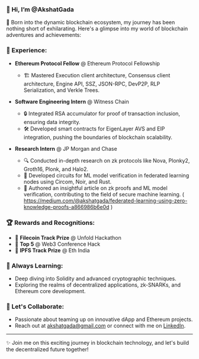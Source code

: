 ### 👋 Hi, I’m @AkshatGada

👀 Born into the dynamic blockchain ecosystem, my journey has been nothing short of exhilarating. Here's a glimpse into my world of blockchain adventures and achievements:

### 💼 Experience:
- **Ethereum Protocol Fellow** @ Ethereum Protocol Fellowship
  - 🏗️ Mastered Execution client architecture, Consensus client architecture, Engine API, SSZ, JSON-RPC, DevP2P, RLP Serialization, and Verkle Trees.
  

- **Software Engineering Intern** @ Witness Chain
  - 🔒 Integrated RSA accumulator for proof of transaction inclusion, ensuring data integrity.
  - 🛠️ Developed smart contracts for EigenLayer AVS and EIP integration, pushing the boundaries of blockchain scalability.
 

- **Research Intern** @ JP Morgan and Chase
  - 🔍 Conducted in-depth research on zk protocols like Nova, Plonky2, Groth16, Plonk, and Halo2.
  - 🧮 Developed circuits for ML model verification in federated learning nodes using Circom, Noir, and Rust.
  - 📄 Authored an insightful article on zk proofs and ML model verification, contributing to the field of secure machine learning. ( 
        https://medium.com/@akshatgada/federated-learning-using-zero-knowledge-proofs-a866986b6e0d )

### 🏆 Rewards and Recognitions:
- 🥇 **Filecoin Track Prize** @ Unfold Hackathon
- 🌟 **Top 5** @ Web3 Conference Hack
- 🚀 **IPFS Track Prize** @ Eth India

### 🔭 Always Learning:
- Deep diving into Solidity and advanced cryptographic techniques.
- Exploring the realms of decentralized applications, zk-SNARKs, and Ethereum core development.

### 💞️ Let's Collaborate:
- Passionate about teaming up on innovative dApp and Ethereum projects.
- Reach out at [akshatgada@gmail.com](mailto:akshatgada@gmail.com) or connect with me on [LinkedIn](https://www.linkedin.com/in/akshat-gada-719076228/).

---

✨ Join me on this exciting journey in blockchain technology, and let's build the decentralized future together!

<!---
AkshatGada/AkshatGada is a ✨ special ✨ repository because its `README.md` (this file) appears on your GitHub profile.
You can click the Preview link to take a look at your changes.
--->
